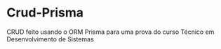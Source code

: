 # Crud-Prisma
CRUD feito usando o ORM Prisma para uma prova do curso Técnico em Desenvolvimento de Sistemas
